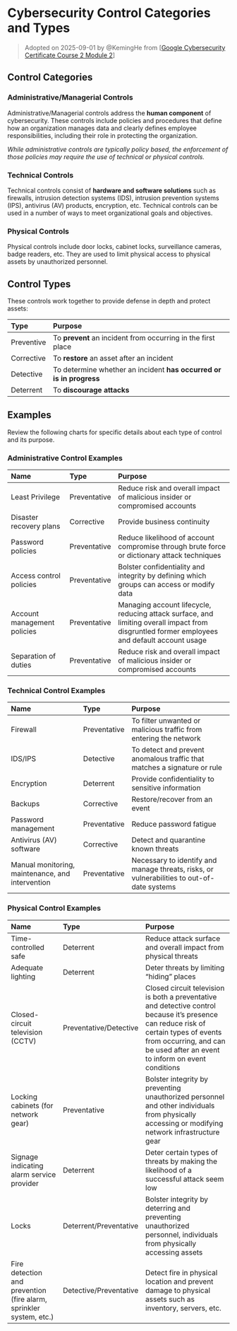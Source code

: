 # Cybersecurity Control Categories and Types

> Adopted on 2025-09-01 by @KemingHe from [[Google Cybersecurity Certificate Course 2 Module 2](https://www.coursera.org/learn/manage-security-risks/supplement/I8hEO/more-about-security-audits)]

## Control Categories

### Administrative/Managerial Controls

Administrative/Managerial controls address the **human component** of cybersecurity. These controls include policies and procedures that define how an organization manages data and clearly defines employee responsibilities, including their role in protecting the organization.

_While administrative controls are typically policy based, the enforcement of those policies may require the use of technical or physical controls._

### Technical Controls

Technical controls consist of **hardware and software solutions** such as firewalls, intrusion detection systems (IDS), intrusion prevention systems (IPS), antivirus (AV) products, encryption, etc. Technical controls can be used in a number of ways to meet organizational goals and objectives.

### Physical Controls

Physical controls include door locks, cabinet locks, surveillance cameras, badge readers, etc. They are used to limit physical access to physical assets by unauthorized personnel.

## Control Types

These controls work together to provide defense in depth and protect assets:

| Type | Purpose |
| :--- | :--- |
| Preventive | To **prevent** an incident from occurring in the first place |
| Corrective | To **restore** an asset after an incident |
| Detective | To determine whether an incident **has occurred or is in progress** |
| Deterrent | To **discourage attacks** |

## Examples

Review the following charts for specific details about each type of control and its purpose.  

### Administrative Control Examples

| Name | Type | Purpose |
| :--- | :--- | :--- |
| Least Privilege | Preventative | Reduce risk and overall impact of malicious insider or compromised accounts |
| Disaster recovery plans | Corrective  | Provide business continuity |
| Password policies | Preventative | Reduce likelihood of account compromise through brute force or dictionary attack techniques |
| Access control policies | Preventative | Bolster confidentiality and integrity by defining which groups can access or modify data |
| Account management policies | Preventative | Managing account lifecycle, reducing attack surface, and limiting overall impact from disgruntled former employees and default account usage |
| Separation of duties | Preventative | Reduce risk and overall impact of malicious insider or compromised accounts  |

### Technical Control Examples

| Name | Type | Purpose |
| :--- | :--- | :--- |
| Firewall  | Preventative | To filter unwanted or malicious traffic from entering the network |
| IDS/IPS | Detective | To detect and prevent anomalous traffic that matches a signature or rule |
| Encryption  | Deterrent | Provide confidentiality to sensitive information |
| Backups | Corrective | Restore/recover from an event |
| Password management | Preventative | Reduce password fatigue |
| Antivirus (AV) software | Corrective | Detect and quarantine known threats |
| Manual monitoring, maintenance, and intervention | Preventative | Necessary to identify and manage threats, risks, or vulnerabilities to out-of-date systems |

### Physical Control Examples

| Name | Type | Purpose |
| :--- | :--- | :--- |
| Time-controlled safe | Deterrent | Reduce attack surface and overall impact from physical threats |
| Adequate lighting | Deterrent | Deter threats by limiting “hiding” places |
| Closed-circuit television (CCTV) | Preventative/Detective | Closed circuit television is both a preventative and detective control because it’s presence can reduce risk of certain types of events from occurring, and can be used after an event to inform on event conditions |
| Locking cabinets (for network gear) | Preventative | Bolster integrity by preventing unauthorized personnel and other individuals from physically accessing or modifying network infrastructure gear  |
| Signage indicating alarm service provider | Deterrent | Deter certain types of threats by making the likelihood of a successful attack seem low |
| Locks | Deterrent/Preventative | Bolster integrity by deterring and preventing unauthorized personnel, individuals from physically accessing assets |
| Fire detection and prevention (fire alarm, sprinkler system, etc.) | Detective/Preventative | Detect fire in physical location and prevent damage to physical assets such as inventory, servers, etc. |

